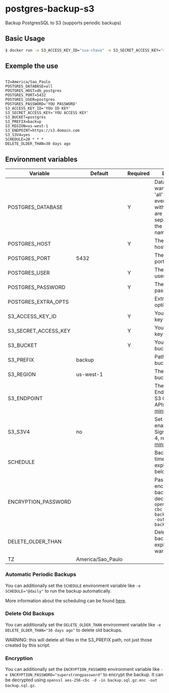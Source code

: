 # postgres-backup-s3

Backup PostgresSQL to S3 (supports periodic backups)

## Basic Usage

```sh
$ docker run -e S3_ACCESS_KEY_ID="sua-chave" -e S3_SECRET_ACCESS_KEY="sua-chave-secreta" -e POSTGRES_DATABASE="nome-do-banco" -e POSTGRES_HOST="host-do-postgres" -e POSTGRES_USER="seu-usuario" -e POSTGRES_PASSWORD="sua-senha" -e S3_BUCKET="seu-bucket" -e TZ="America/Sao_Paulo" meu-backup-postgres-s3

```
## Exemple the use
```

TZ=America/Sao_Paulo
POSTGRES_DATABASE=all
POSTGRES_HOST=db_postgres
POSTGRES_PORT=5432
POSTGRES_USER=postgres
POSTGRES_PASSWORD='YOU PASSWORD'
S3_ACCESS_KEY_ID='YOU ID KEY'
S3_SECRET_ACCESS_KEY='YOU ACCESS KEY'
S3_BUCKET=postgres
S3_PREFIX=backup
S3_REGION=us-west-1
S3_ENDPOINT=https://s3.domain.com
S3_S3V4=yes
SCHEDULE=20 * * *
DELETE_OLDER_THAN=30 days ago

```

## Environment variables

| Variable             | Default          | Required | Description                                                                                                              |
|----------------------|------------------|----------|--------------------------------------------------------------------------------------------------------------------------|
| POSTGRES_DATABASE    |                  | Y        | Database you want to backup or 'all' to backup everything. In 'All' with V2 the banks are listed separately with the appropriate names and dates.|
| POSTGRES_HOST        |                  | Y        | The PostgreSQL host                                                                                                      |
| POSTGRES_PORT        | 5432             |          | The PostgreSQL port                                                                                                      |
| POSTGRES_USER        |                  | Y        | The PostgreSQL user                                                                                                      |
| POSTGRES_PASSWORD    |                  | Y        | The PostgreSQL password                                                                                                  |
| POSTGRES_EXTRA_OPTS  |                  |          | Extra postgresql options                                                                                                 |
| S3_ACCESS_KEY_ID     |                  | Y        | Your AWS access key                                                                                                      |
| S3_SECRET_ACCESS_KEY |                  | Y        | Your AWS secret key                                                                                                      |
| S3_BUCKET            |                  | Y        | Your AWS S3 bucket path                                                                                                  |
| S3_PREFIX            | backup           |          | Path prefix in your bucket                                                                                               |
| S3_REGION            | us-west-1        |          | The AWS S3 bucket region                                                                                                 |
| S3_ENDPOINT          |                  |          | The AWS Endpoint URL, for S3 Compliant APIs such as [minio](https://minio.io)                                            |
| S3_S3V4              | no               |          | Set to `yes` to enable AWS Signature Version 4, required for [minio](https://minio.io) servers                           |
| SCHEDULE             |                  |          | Backup schedule time, see explainatons below                                                                             |
| ENCRYPTION_PASSWORD  |                  |          | Password to encrypt the backup. Can be decrypted using `openssl aes-256-cbc -d -in backup.sql.gz.enc -out backup.sql.gz` |
| DELETE_OLDER_THAN    |                  |          | Delete old backups, see explanation and warning below                                                                    |
| TZ                   |America/Sao_Paulo |          |                                                                |

### Automatic Periodic Backups

You can additionally set the `SCHEDULE` environment variable like `-e SCHEDULE="@daily"` to run the backup automatically.

More information about the scheduling can be found [here](http://godoc.org/github.com/robfig/cron#hdr-Predefined_schedules).

### Delete Old Backups

You can additionally set the `DELETE_OLDER_THAN` environment variable like `-e DELETE_OLDER_THAN="30 days ago"` to delete old backups.

WARNING: this will delete all files in the S3_PREFIX path, not just those created by this script.

### Encryption

You can additionally set the `ENCRYPTION_PASSWORD` environment variable like `-e ENCRYPTION_PASSWORD="superstrongpassword"` to encrypt the backup. It can be decrypted using `openssl aes-256-cbc -d -in backup.sql.gz.enc -out backup.sql.gz`.
